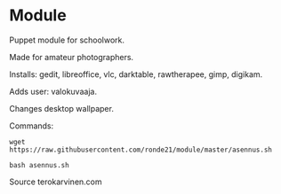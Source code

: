 # Module

Puppet module for schoolwork.

Made for amateur photographers.

Installs: gedit, libreoffice, vlc, darktable, rawtherapee, gimp, digikam.

Adds user: valokuvaaja.

Changes desktop wallpaper.

Commands:

```wget https://raw.githubusercontent.com/ronde21/module/master/asennus.sh```

```bash asennus.sh```


Source terokarvinen.com
